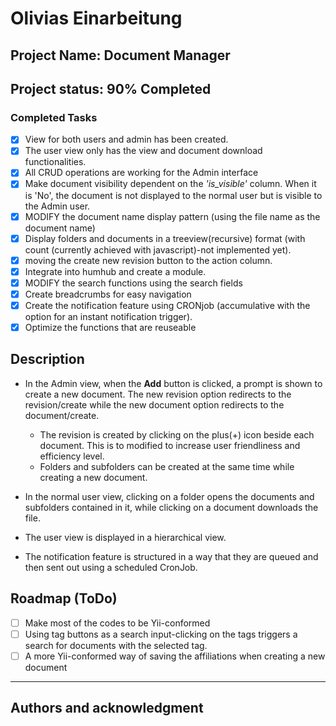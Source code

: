 # Olivias Einarbeitung

## Project Name: Document Manager

## Project status: 90% Completed

### Completed Tasks

- [x] View for both users and admin has been created.
- [x] The user view only has the view and document download functionalities.
- [x] All CRUD operations are working for the Admin interface
- [x] Make document visibility dependent on the *'is_visible'* column.
      When it is 'No', the document is not displayed to the normal user but is visible to the Admin user.
- [x] MODIFY the document name display pattern (using the file name as the document name)
- [x] Display folders and documents in a treeview(recursive) format (with count (currently achieved with javascript)-not implemented yet).
- [x] moving the create new revision button to the action column.
- [x] Integrate into humhub and create a module.
- [x] MODIFY the search functions using the search fields
- [x] Create breadcrumbs for easy navigation
- [x] Create the notification feature using CRONjob (accumulative with the option for an instant notification trigger).
- [x] Optimize the functions that are reuseable

## Description

- In the Admin view, when the __Add__ button is clicked, a prompt is shown to create a new document. The new revision option redirects to the
  revision/create while the new document option redirects to the document/create.
  - The revision is created by clicking on the plus(+) icon beside each document. This is to modified to increase user friendliness and efficiency level.
  - Folders and subfolders can be created at the same time while creating a new document.

- In the normal user view, clicking on  a folder opens the documents and subfolders contained in it, while clicking on a document downloads the file.
- The user view is displayed in a hierarchical view.
- The notification feature is structured in a way that they are queued and then sent out using a scheduled CronJob.

## Roadmap (ToDo)

- [ ] Make most of the codes to be Yii-conformed
- [ ] Using tag buttons as a search input-clicking on the tags triggers a search for documents with the selected tag.
- [ ] A more Yii-conformed way of saving the affiliations when creating a new document

***

## Authors and acknowledgment
